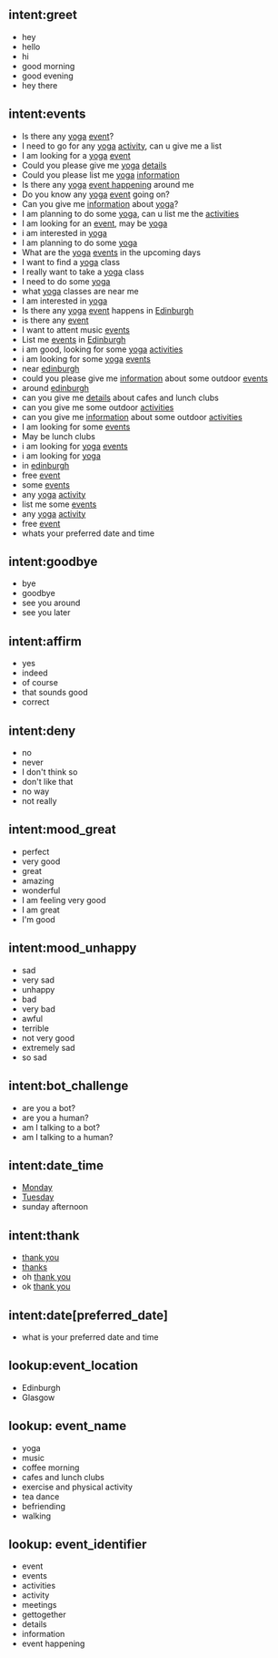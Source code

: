 ## intent:greet
- hey
- hello
- hi
- good morning
- good evening
- hey there

## intent:events
- Is there any [yoga](event_name) [event](event_identifier)?
- I need to go for any [yoga](event_name) [activity](event_identifier), can u give me a list
- I am looking for a [yoga](event_name) [event](event_identifier)
- Could you please give me [yoga](event_name) [details](event_identifier)
- Could you please list me [yoga](event_name) [information](event_identifier)
- Is there any [yoga](event_name) [event happening](event_identifier) around me
- Do you know any [yoga](event_name) [event](event_identifier) going on?
- Can you give me [information](event_identifier) about [yoga](event_name)?
- I am planning to do some [yoga](event_name), can u list me the [activities](event_identifier)
- I am looking for an [event](event_identifier), may be [yoga](event_identifier)
- i am interested in [yoga](event_name)
- I am planning to do some [yoga](event_name)
- What are the [yoga](event_name) [events](event_identifier) in the upcoming days
- I want to find a [yoga](event_name) class
- I really want to take a [yoga](event_name) class
- I need to do some [yoga](event_name)
- what [yoga](event_name) classes are near me
- I am interested in [yoga](event_name)
- Is there any [yoga](event_name) [event](event_identifier) happens in [Edinburgh](event_location)
- is there any [event](event_identifier)
- I want to attent music [events](event_identifier)
- List me [events](event_identifier) in [Edinburgh](event_location)
- i am good, looking for some [yoga](event_name) [activities](event_identifier)
- i am looking for some [yoga](event_name) [events](event_identifier)
- near [edinburgh](event_location)
- could you please give me [information](event_identifier) about some outdoor [events](event_identifier)
- around [edinburgh](event_location)
- can you give me [details](event_identifier) about cafes and lunch clubs
- can you give me some outdoor [activities](event_identifier)
- can you give me [information](event_identifier) about some outdoor [activities](event_identifier)
- I am looking for some [events](event_identifier)
- May be lunch clubs
- i am looking for [yoga](event_name) [events](event_identifier)
- i am looking for [yoga](event_name)
- in [edinburgh](event_location)
- free [event](event_identifier)
- some [events](event_identifier)
- any [yoga](event_name) [activity](event_identifier)
- list me some [events](event_identifier)
- any [yoga](event_name) [activity](event_identifier)
- free [event](event_identifier)
- whats your preferred date and time

## intent:goodbye
- bye
- goodbye
- see you around
- see you later

## intent:affirm
- yes
- indeed
- of course
- that sounds good
- correct

## intent:deny
- no
- never
- I don't think so
- don't like that
- no way
- not really

## intent:mood_great
- perfect
- very good
- great
- amazing
- wonderful
- I am feeling very good
- I am great
- I'm good

## intent:mood_unhappy
- sad
- very sad
- unhappy
- bad
- very bad
- awful
- terrible
- not very good
- extremely sad
- so sad

## intent:bot_challenge
- are you a bot?
- are you a human?
- am I talking to a bot?
- am I talking to a human?

## intent:date_time
- [Monday](date_time)
- [Tuesday](date_time)
- sunday afternoon

## intent:thank
- [thank you](thank)
- [thanks](thank)
- oh [thank you](thank)
- ok [thank you](thank)

## intent:date[preferred_date]
- what is your preferred date and time

## lookup:event_location
- Edinburgh
- Glasgow

## lookup: event_name
- yoga
- music
- coffee morning
- cafes and lunch clubs
- exercise and physical activity
- tea dance
- befriending
- walking

## lookup: event_identifier
- event
- events
- activities
- activity
- meetings
- gettogether
- details
- information
- event happening
